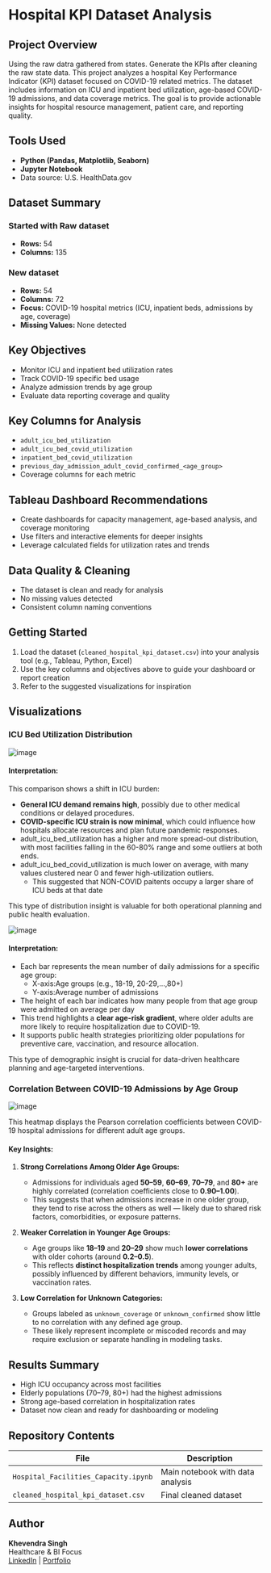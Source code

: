 # Hospital KPI Dataset Analysis

## Project Overview
Using the raw datra gathered from states. Generate the KPIs after cleaning the raw state data. This project analyzes a hospital Key Performance Indicator (KPI) dataset focused on COVID-19 related metrics. The dataset includes information on ICU and inpatient bed utilization, age-based COVID-19 admissions, and data coverage metrics. The goal is to provide actionable insights for hospital resource management, patient care, and reporting quality.

## Tools Used
- **Python (Pandas, Matplotlib, Seaborn)**
- **Jupyter Notebook**
- Data source: U.S. HealthData.gov

## Dataset Summary
### Started with Raw dataset 
- **Rows:** 54
- **Columns:** 135 

### New dataset 
- **Rows:** 54
- **Columns:** 72
- **Focus:** COVID-19 hospital metrics (ICU, inpatient beds, admissions by age, coverage)
- **Missing Values:** None detected

## Key Objectives
- Monitor ICU and inpatient bed utilization rates
- Track COVID-19 specific bed usage
- Analyze admission trends by age group
- Evaluate data reporting coverage and quality

## Key Columns for Analysis
- `adult_icu_bed_utilization`
- `adult_icu_bed_covid_utilization`
- `inpatient_bed_covid_utilization`
- `previous_day_admission_adult_covid_confirmed_<age_group>`
- Coverage columns for each metric

## Tableau Dashboard Recommendations
- Create dashboards for capacity management, age-based analysis, and coverage monitoring
- Use filters and interactive elements for deeper insights
- Leverage calculated fields for utilization rates and trends

## Data Quality & Cleaning
- The dataset is clean and ready for analysis
- No missing values detected
- Consistent column naming conventions

## Getting Started
1. Load the dataset (`cleaned_hospital_kpi_dataset.csv`) into your analysis tool (e.g., Tableau, Python, Excel)
2. Use the key columns and objectives above to guide your dashboard or report creation
3. Refer to the suggested visualizations for inspiration

##  Visualizations

### ICU Bed Utilization Distribution
![image](https://github.com/user-attachments/assets/19a46caa-36d5-4d48-bebe-c569bc1a0c20)

#### **Interpretation:**

This comparison shows a shift in ICU burden:
- **General ICU demand remains high**, possibly due to other medical conditions or delayed procedures.
- **COVID-specific ICU strain is now minimal**, which could influence how hospitals allocate resources and plan future pandemic responses.
- adult_icu_bed_utilization has a higher and more spread-out distribution, with most facilities falling in the 60-80% range and some outliers at both ends. 
- adult_icu_bed_covid_utilization is much lower on average, with many values clustered near 0 and fewer high-utilization outliers. 
    - This suggested that NON-COVID paitents occupy a larger share of ICU beds at that date 

This type of distribution insight is valuable for both operational planning and public health evaluation.

![image](https://github.com/user-attachments/assets/d2c6012a-b474-45c6-80ca-e2f33cf51a77)

#### **Interpretation:**

- Each bar represents the mean number of daily admissions for a specific age group:
    - X-axis:Age groups (e.g., 18-19, 20-29,...,80+)
    - Y-axis:Average number of admissions 
- The height of each bar indicates how many people from that age group were admitted on average per day
- This trend highlights a **clear age-risk gradient**, where older adults are more likely to require hospitalization due to COVID-19.
- It supports public health strategies prioritizing older populations for preventive care, vaccination, and resource allocation.

This type of demographic insight is crucial for data-driven healthcare planning and age-targeted interventions.

### Correlation Between COVID-19 Admissions by Age Group
![image](https://github.com/user-attachments/assets/d4527fd2-92f8-4389-94d2-4f268cacdf3d)

This heatmap displays the Pearson correlation coefficients between COVID-19 hospital admissions for different adult age groups.

#### **Key Insights:**

1. **Strong Correlations Among Older Age Groups:**
   - Admissions for individuals aged **50–59**, **60–69**, **70–79**, and **80+** are highly correlated (correlation coefficients close to **0.90–1.00**).
   - This suggests that when admissions increase in one older group, they tend to rise across the others as well — likely due to shared risk factors, comorbidities, or exposure patterns.

2. **Weaker Correlation in Younger Age Groups:**
   - Age groups like **18–19** and **20–29** show much **lower correlations** with older cohorts (around **0.2–0.5**).
   - This reflects **distinct hospitalization trends** among younger adults, possibly influenced by different behaviors, immunity levels, or vaccination rates.

3. **Low Correlation for Unknown Categories:**
   - Groups labeled as `unknown_coverage` or `unknown_confirmed` show little to no correlation with any defined age group.
   - These likely represent incomplete or miscoded records and may require exclusion or separate handling in modeling tasks.

## Results Summary
- High ICU occupancy across most facilities
- Elderly populations (70–79, 80+) had the highest admissions
- Strong age-based correlation in hospitalization rates
- Dataset now clean and ready for dashboarding or modeling

## Repository Contents
| File | Description |
|------|-------------|
| `Hospital_Facilities_Capacity.ipynb` | Main notebook with data analysis |
| `cleaned_hospital_kpi_dataset.csv` | Final cleaned dataset |

## Author
**Khevendra Singh**  
Healthcare & BI Focus  
[LinkedIn](https://www.linkedin.com/in/khevendra-singh-a7054b305/) | [Portfolio](2)
